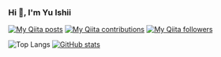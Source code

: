 ### Hi 👋, I'm Yu Ishii

[![My Qiita posts](https://qiita-badge.apiapi.app/s/istone/posts.svg)](http://qiita.com/istone)
[![My Qiita contributions](https://qiita-badge.apiapi.app/s/istone/contributions.svg)](http://qiita.com/istone)
[![My Qiita followers](https://qiita-badge.apiapi.app/s/istone/followers.svg)](http://qiita.com/istone)

![Top Langs](https://github-readme-stats.vercel.app/api/top-langs/?username=istone-you&langs_count=10&layout=compact&hide=html,css,scss,ruby,smarty)
[![GitHub stats](https://github-readme-stats.vercel.app/api?username=istone-you&theme=transparent&show_icons=true)](https://github.com/mo-ri-regen/github-readme-stats)
